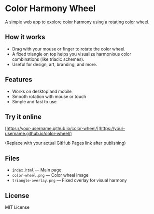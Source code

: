 # Color Harmony Wheel

A simple web app to explore color harmony using a rotating color wheel.

## How it works

- Drag with your mouse or finger to rotate the color wheel.
- A fixed triangle on top helps you visualize harmonious color combinations (like triadic schemes).
- Useful for design, art, branding, and more.

## Features

- Works on desktop and mobile
- Smooth rotation with mouse or touch
- Simple and fast to use

## Try it online

[https://your-username.github.io/color-wheel/](https://your-username.github.io/color-wheel/)

(Replace with your actual GitHub Pages link after publishing)

## Files

- `index.html` — Main page
- `color-wheel.png` — Color wheel image
- `triangle-overlay.png` — Fixed overlay for visual harmony

## License

MIT License
